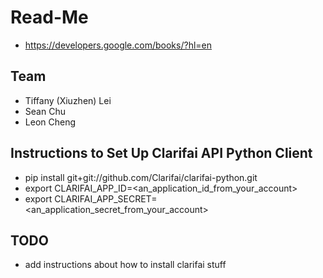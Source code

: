 # Read-Me

- https://developers.google.com/books/?hl=en

## Team
- Tiffany (Xiuzhen) Lei  
- Sean Chu               
- Leon Cheng            

## Instructions to Set Up Clarifai API Python Client
- pip install git+git://github.com/Clarifai/clarifai-python.git
- export CLARIFAI_APP_ID=<an_application_id_from_your_account>
- export CLARIFAI_APP_SECRET=<an_application_secret_from_your_account>

## TODO
- add instructions about how to install clarifai stuff